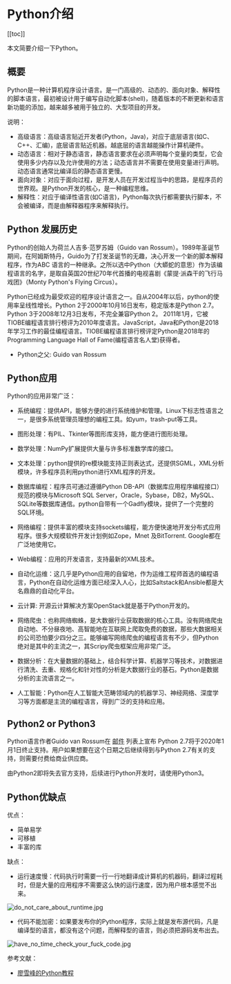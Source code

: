 # Python介绍
[[toc]]


本文简要介绍一下Python。

## 概要

Python是一种计算机程序设计语言。是一门高级的、动态的、面向对象、解释性的脚本语言，最初被设计用于编写自动化脚本(shell)，随着版本的不断更新和语言新功能的添加，越来越多被用于独立的、大型项目的开发。

说明：

- 高级语言：高级语言贴近开发者(Python，Java)，对应于底层语言(如C、C++、汇编)，底层语言贴近机器。越底层的语言越能操作计算机硬件。
- 动态语言：相对于静态语言，静态语言要求在必须声明每个变量的类型，它会使用多少内存以及允许使用的方法；动态语言并不需要在使用变量进行声明。动态语言通常比编译后的静态语言更慢。
- 面向对象：对应于面向过程，是开发人员在开发过程当中的思路，是程序员的世界观。是Python开发的核心，是一种编程思维。
- 解释性：对应于编译性语言(如C语言)，Python每次执行都需要执行脚本，不会被编译，而是由解释器程序来解释执行。

## Python 发展历史


Python的创始人为荷兰人吉多·范罗苏姆（Guido van Rossum）。1989年圣诞节期间，在阿姆斯特丹，Guido为了打发圣诞节的无趣，决心开发一个新的脚本解释程序，作为ABC 语言的一种继承。之所以选中Python（大蟒蛇的意思）作为该编程语言的名字，是取自英国20世纪70年代首播的电视喜剧《蒙提·派森干的飞行马戏团》（Monty Python's Flying Circus）。

Python已经成为最受欢迎的程序设计语言之一。自从2004年以后，python的使用率呈线性增长。Python 2于2000年10月16日发布，稳定版本是Python 2.7。Python 3于2008年12月3日发布，不完全兼容Python 2。 2011年1月，它被TIOBE编程语言排行榜评为2010年度语言。JavaScript，Java和Python是2018年学习工作的最佳编程语言。TIOBE编程语言排行榜评定Python是2018年的Programming Language Hall of Fame(编程语言名人堂)获得者。

- Python之父: Guido van Rossum

## Python应用


Python的应用非常广泛：

- 系统编程：提供API，能够方便的进行系统维护和管理。Linux下标志性语言之一，是很多系统管理员理想的编程工具。如yum，trash-put等工具。
- 图形处理：有PIL、Tkinter等图形库支持，能方便进行图形处理。
- 数学处理：NumPy扩展提供大量与许多标准数学库的接口。
- 文本处理：python提供的re模块能支持正则表达式，还提供SGML，XML分析模块，许多程序员利用python进行XML程序的开发。
- 数据库编程：程序员可通过遵循Python DB-API（数据库应用程序编程接口）规范的模块与Microsoft SQL Server，Oracle，Sybase，DB2，MySQL、SQLite等数据库通信。python自带有一个Gadfly模块，提供了一个完整的SQL环境。
- 网络编程：提供丰富的模块支持sockets编程，能方便快速地开发分布式应用程序。很多大规模软件开发计划例如Zope，Mnet 及BitTorrent. Google都在广泛地使用它。
- Web编程：应用的开发语言，支持最新的XML技术。
- 自动化运维：这几乎是Python应用的自留地，作为运维工程师首选的编程语言，Python在自动化运维方面已经深入人心，比如Saltstack和Ansible都是大名鼎鼎的自动化平台。
- 云计算: 开源云计算解决方案OpenStack就是基于Python开发的。
- 网络爬虫：也称网络蜘蛛，是大数据行业获取数据的核心工具。没有网络爬虫自动地、不分昼夜地、高智能地在互联网上爬取免费的数据，那些大数据相关的公司恐怕要少四分之三。能够编写网络爬虫的编程语言有不少，但Python绝对是其中的主流之一，其Scripy爬虫框架应用非常广泛。

- 数据分析：在大量数据的基础上，结合科学计算、机器学习等技术，对数据进行清洗、去重、规格化和针对性的分析是大数据行业的基石。Python是数据分析的主流语言之一。
- 人工智能：Python在人工智能大范畴领域内的机器学习、神经网络、深度学习等方面都是主流的编程语言，得到广泛的支持和应用。

## Python2 or Python3


Python语言作者Guido van Rossum在 [邮件](https://mail.python.org/pipermail/python-dev/2018-March/152348.html)  列表上宣布 Python 2.7将于2020年1月1日终止支持。用户如果想要在这个日期之后继续得到与Python 2.7有关的支持，则需要付费给商业供应商。

由Python2即将失去官方支持，后续进行Python开发时，请使用Python3。

## Python优缺点


优点：

- 简单易学
- 可移植
- 丰富的库

缺点：

- 运行速度慢：代码执行时需要一行一行地翻译成计算机的机器码，翻译过程耗时，但是大量的应用程序不需要这么快的运行速度，因为用户根本感觉不出来。

![do_not_care_about_runtime.jpg](/img/do_not_care_about_runtime.jpg)

- 代码不能加密：如果要发布你的Python程序，实际上就是发布源代码，凡是编译型的语言，都没有这个问题，而解释型的语言，则必须把源码发布出去。

![have_no_time_check_your_fuck_code.jpg](/img/have_no_time_check_your_fuck_code.jpg)


参考文献：

- [廖雪峰的Python教程](https://www.liaoxuefeng.com/wiki/0014316089557264a6b348958f449949df42a6d3a2e542c000/001431608990315a01b575e2ab041168ff0df194698afac000)


